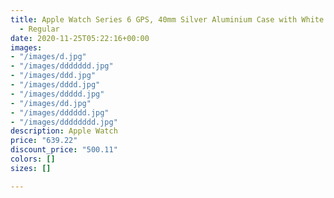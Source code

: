 ```yaml
---
title: Apple Watch Series 6 GPS, 40mm Silver Aluminium Case with White Sport Band
  - Regular
date: 2020-11-25T05:22:16+00:00
images:
- "/images/d.jpg"
- "/images/ddddddd.jpg"
- "/images/ddd.jpg"
- "/images/dddd.jpg"
- "/images/ddddd.jpg"
- "/images/dd.jpg"
- "/images/dddddd.jpg"
- "/images/dddddddd.jpg"
description: Apple Watch
price: "639.22"
discount_price: "500.11"
colors: []
sizes: []

---
```


